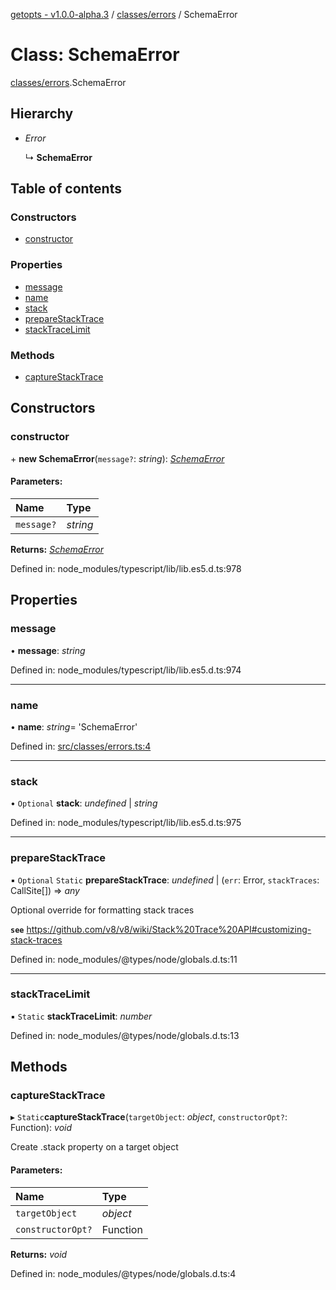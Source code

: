 [getopts - v1.0.0-alpha.3](../README.md) / [classes/errors](../modules/classes_errors.md) / SchemaError

# Class: SchemaError

[classes/errors](../modules/classes_errors.md).SchemaError

## Hierarchy

- _Error_

  ↳ **SchemaError**

## Table of contents

### Constructors

- [constructor](classes_errors.schemaerror.md#constructor)

### Properties

- [message](classes_errors.schemaerror.md#message)
- [name](classes_errors.schemaerror.md#name)
- [stack](classes_errors.schemaerror.md#stack)
- [prepareStackTrace](classes_errors.schemaerror.md#preparestacktrace)
- [stackTraceLimit](classes_errors.schemaerror.md#stacktracelimit)

### Methods

- [captureStackTrace](classes_errors.schemaerror.md#capturestacktrace)

## Constructors

### constructor

\+ **new SchemaError**(`message?`: _string_): [_SchemaError_](classes_errors.schemaerror.md)

#### Parameters:

| Name       | Type     |
| :--------- | :------- |
| `message?` | _string_ |

**Returns:** [_SchemaError_](classes_errors.schemaerror.md)

Defined in: node_modules/typescript/lib/lib.es5.d.ts:978

## Properties

### message

• **message**: _string_

Defined in: node_modules/typescript/lib/lib.es5.d.ts:974

---

### name

• **name**: _string_= 'SchemaError'

Defined in: [src/classes/errors.ts:4](https://github.com/prasadrajandran/node-getopts/blob/1bad317/src/classes/errors.ts#L4)

---

### stack

• `Optional` **stack**: _undefined_ \| _string_

Defined in: node_modules/typescript/lib/lib.es5.d.ts:975

---

### prepareStackTrace

▪ `Optional` `Static` **prepareStackTrace**: _undefined_ \| (`err`: Error, `stackTraces`: CallSite[]) => _any_

Optional override for formatting stack traces

**`see`** https://github.com/v8/v8/wiki/Stack%20Trace%20API#customizing-stack-traces

Defined in: node_modules/@types/node/globals.d.ts:11

---

### stackTraceLimit

▪ `Static` **stackTraceLimit**: _number_

Defined in: node_modules/@types/node/globals.d.ts:13

## Methods

### captureStackTrace

▸ `Static`**captureStackTrace**(`targetObject`: _object_, `constructorOpt?`: Function): _void_

Create .stack property on a target object

#### Parameters:

| Name              | Type     |
| :---------------- | :------- |
| `targetObject`    | _object_ |
| `constructorOpt?` | Function |

**Returns:** _void_

Defined in: node_modules/@types/node/globals.d.ts:4
